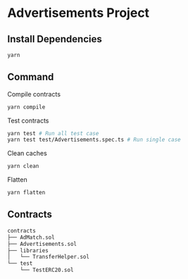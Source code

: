 # Advertisements Project

## Install Dependencies

```sh
yarn
```

## Command

Compile contracts

```sh
yarn compile
```

Test contracts
```sh
yarn test # Run all test case
yarn test test/Advertisements.spec.ts # Run single case
```

Clean caches
```sh
yarn clean
```

Flatten
```sh
yarn flatten
```

## Contracts

```sh
contracts
├── AdMatch.sol
├── Advertisements.sol
├── libraries
│   └── TransferHelper.sol
└── test
    └── TestERC20.sol
```